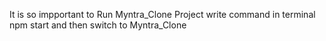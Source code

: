 It is so impportant to Run Myntra_Clone Project 
write command in terminal
npm start and then switch to Myntra_Clone
